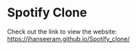 # Spotify Clone
Check out the link to view the website: https://jhanseeram.github.io/Spotify_clone/
